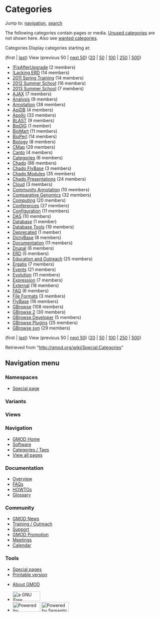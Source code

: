 <div id="mw-page-base" class="noprint">

</div>

<div id="mw-head-base" class="noprint">

</div>

<div id="content" class="mw-body" role="main">

<span id="top"></span>

<div id="mw-js-message" style="display:none;">

</div>



# <span dir="auto">Categories</span>

<div id="bodyContent">

<div id="contentSub">

</div>

<div id="jump-to-nav" class="mw-jump">

Jump to: [navigation](#mw-navigation), [search](#p-search)

</div>

<div id="mw-content-text">

<div class="mw-spcontent">

The following categories contain pages or media. [Unused
categories](/wiki/Special:UnusedCategories "Special:UnusedCategories")
are not shown here. Also see [wanted
categories](/wiki/Special:WantedCategories "Special:WantedCategories").

Categories Display categories starting at: 

(first \|
<a href="/mediawiki/index.php?title=Special:Categories&amp;dir=prev"
class="mw-lastlink" rel="last" title="Special:Categories">last</a>) View
(previous 50 \| <a
href="/mediawiki/index.php?title=Special:Categories&amp;offset=GBrowse_syn"
class="mw-nextlink" rel="next" title="Special:Categories">next 50</a>)
(<a
href="/mediawiki/index.php?title=Special:Categories&amp;offset=&amp;limit=20"
class="mw-numlink" title="Special:Categories">20</a> \| <a
href="/mediawiki/index.php?title=Special:Categories&amp;offset=&amp;limit=50"
class="mw-numlink" title="Special:Categories">50</a> \| <a
href="/mediawiki/index.php?title=Special:Categories&amp;offset=&amp;limit=100"
class="mw-numlink" title="Special:Categories">100</a> \| <a
href="/mediawiki/index.php?title=Special:Categories&amp;offset=&amp;limit=250"
class="mw-numlink" title="Special:Categories">250</a> \| <a
href="/mediawiki/index.php?title=Special:Categories&amp;offset=&amp;limit=500"
class="mw-numlink" title="Special:Categories">500</a>)

- <a
  href="/mediawiki/index.php?title=Category:!FixAfterUpgrade&amp;action=edit&amp;redlink=1"
  class="new"
  title="Category:!FixAfterUpgrade (page does not exist)">!FixAfterUpgrade</a>‏‎
  (2 members)
- [!Lacking ERD](/wiki/Category:!Lacking_ERD "Category:!Lacking ERD")‏‎
  (14 members)
- [2011 Spring
  Training](/wiki/Category:2011_Spring_Training "Category:2011 Spring Training")‏‎
  (14 members)
- [2012 Summer
  School](/wiki/Category:2012_Summer_School "Category:2012 Summer School")‏‎
  (16 members)
- <a
  href="/mediawiki/index.php?title=Category:2013_Summer_School&amp;action=edit&amp;redlink=1"
  class="new"
  title="Category:2013 Summer School (page does not exist)">2013 Summer
  School</a>‏‎ (7 members)
- [AJAX](/wiki/Category:AJAX "Category:AJAX")‏‎ (7 members)
- [Analysis](/wiki/Category:Analysis "Category:Analysis")‏‎ (9 members)
- [Annotation](/wiki/Category:Annotation "Category:Annotation")‏‎ (38
  members)
- [ApiDB](/wiki/Category:ApiDB "Category:ApiDB")‏‎ (4 members)
- [Apollo](/wiki/Category:Apollo "Category:Apollo")‏‎ (33 members)
- [BLAST](/wiki/Category:BLAST "Category:BLAST")‏‎ (9 members)
- <a
  href="/mediawiki/index.php?title=Category:BioDIG&amp;action=edit&amp;redlink=1"
  class="new" title="Category:BioDIG (page does not exist)">BioDIG</a>‏‎
  (1 member)
- [BioMart](/wiki/Category:BioMart "Category:BioMart")‏‎ (11 members)
- [BioPerl](/wiki/Category:BioPerl "Category:BioPerl")‏‎ (14 members)
- [Biology](/wiki/Category:Biology "Category:Biology")‏‎ (8 members)
- [CMap](/wiki/Category:CMap "Category:CMap")‏‎ (29 members)
- <a
  href="/mediawiki/index.php?title=Category:Canto&amp;action=edit&amp;redlink=1"
  class="new" title="Category:Canto (page does not exist)">Canto</a>‏‎ (4
  members)
- [Categories](/wiki/Category:Categories "Category:Categories")‏‎ (6
  members)
- [Chado](/wiki/Category:Chado "Category:Chado")‏‎ (86 members)
- [Chado FlyBase](/wiki/Category:Chado_FlyBase "Category:Chado FlyBase")‏‎
  (3 members)
- [Chado Modules](/wiki/Category:Chado_Modules "Category:Chado Modules")‏‎
  (35 members)
- [Chado
  Presentations](/wiki/Category:Chado_Presentations "Category:Chado Presentations")‏‎
  (24 members)
- <a
  href="/mediawiki/index.php?title=Category:Cloud&amp;action=edit&amp;redlink=1"
  class="new" title="Category:Cloud (page does not exist)">Cloud</a>‏‎ (3
  members)
- [Community
  Annotation](/wiki/Category:Community_Annotation "Category:Community Annotation")‏‎
  (10 members)
- [Comparative
  Genomics](/wiki/Category:Comparative_Genomics "Category:Comparative Genomics")‏‎
  (32 members)
- [Computing](/wiki/Category:Computing "Category:Computing")‏‎ (20
  members)
- [Conferences](/wiki/Category:Conferences "Category:Conferences")‏‎ (27
  members)
- [Configuration](/wiki/Category:Configuration "Category:Configuration")‏‎
  (11 members)
- [DAS](/wiki/Category:DAS "Category:DAS")‏‎ (10 members)
- <a
  href="/mediawiki/index.php?title=Category:Database&amp;action=edit&amp;redlink=1"
  class="new" title="Category:Database (page does not exist)">Database</a>‏‎
  (1 member)
- [Database
  Tools](/wiki/Category:Database_Tools "Category:Database Tools")‏‎ (19
  members)
- <a
  href="/mediawiki/index.php?title=Category:Deprecated&amp;action=edit&amp;redlink=1"
  class="new"
  title="Category:Deprecated (page does not exist)">Deprecated</a>‏‎ (1
  member)
- [DictyBase](/wiki/Category:DictyBase "Category:DictyBase")‏‎ (8 members)
- [Documentation](/wiki/Category:Documentation "Category:Documentation")‏‎
  (11 members)
- [Drupal](/wiki/Category:Drupal "Category:Drupal")‏‎ (6 members)
- [ERD](/wiki/Category:ERD "Category:ERD")‏‎ (5 members)
- [Education and
  Outreach](/wiki/Category:Education_and_Outreach "Category:Education and Outreach")‏‎
  (25 members)
- [Ergatis](/wiki/Category:Ergatis "Category:Ergatis")‏‎ (7 members)
- [Events](/wiki/Category:Events "Category:Events")‏‎ (21 members)
- [Evolution](/wiki/Category:Evolution "Category:Evolution")‏‎ (11
  members)
- [Expression](/wiki/Category:Expression "Category:Expression")‏‎ (7
  members)
- [External](/wiki/Category:External "Category:External")‏‎ (18 members)
- [FAQ](/wiki/Category:FAQ "Category:FAQ")‏‎ (6 members)
- <a
  href="/mediawiki/index.php?title=Category:File_Formats&amp;action=edit&amp;redlink=1"
  class="new" title="Category:File Formats (page does not exist)">File
  Formats</a>‏‎ (3 members)
- [FlyBase](/wiki/Category:FlyBase "Category:FlyBase")‏‎ (16 members)
- [GBrowse](/wiki/Category:GBrowse "Category:GBrowse")‏‎ (108 members)
- [GBrowse 2](/wiki/Category:GBrowse_2 "Category:GBrowse 2")‏‎ (30
  members)
- [GBrowse
  Developer](/wiki/Category:GBrowse_Developer "Category:GBrowse Developer")‏‎
  (5 members)
- [GBrowse
  Plugins](/wiki/Category:GBrowse_Plugins "Category:GBrowse Plugins")‏‎
  (25 members)
- [GBrowse syn](/wiki/Category:GBrowse_syn "Category:GBrowse syn")‏‎ (29
  members)

(first \|
<a href="/mediawiki/index.php?title=Special:Categories&amp;dir=prev"
class="mw-lastlink" rel="last" title="Special:Categories">last</a>) View
(previous 50 \| <a
href="/mediawiki/index.php?title=Special:Categories&amp;offset=GBrowse_syn"
class="mw-nextlink" rel="next" title="Special:Categories">next 50</a>)
(<a
href="/mediawiki/index.php?title=Special:Categories&amp;offset=&amp;limit=20"
class="mw-numlink" title="Special:Categories">20</a> \| <a
href="/mediawiki/index.php?title=Special:Categories&amp;offset=&amp;limit=50"
class="mw-numlink" title="Special:Categories">50</a> \| <a
href="/mediawiki/index.php?title=Special:Categories&amp;offset=&amp;limit=100"
class="mw-numlink" title="Special:Categories">100</a> \| <a
href="/mediawiki/index.php?title=Special:Categories&amp;offset=&amp;limit=250"
class="mw-numlink" title="Special:Categories">250</a> \| <a
href="/mediawiki/index.php?title=Special:Categories&amp;offset=&amp;limit=500"
class="mw-numlink" title="Special:Categories">500</a>)

</div>

</div>

<div class="printfooter">

Retrieved from "<http://gmod.org/wiki/Special:Categories>"

</div>

<div id="catlinks" class="catlinks catlinks-allhidden">

</div>

<div class="visualClear">

</div>

</div>

</div>

<div id="mw-navigation">

## Navigation menu

<div id="mw-head">



<div id="left-navigation">

<div id="p-namespaces" class="vectorTabs" role="navigation"
aria-labelledby="p-namespaces-label">

### Namespaces

- <span id="ca-nstab-special">[Special
  page](/wiki/Special:Categories "This is a special page, you cannot edit the page itself")</span>

</div>

<div id="p-variants" class="vectorMenu emptyPortlet" role="navigation"
aria-labelledby="p-variants-label">

### 

### Variants[](#)

<div class="menu">

</div>

</div>

</div>

<div id="right-navigation">

<div id="p-views" class="vectorTabs emptyPortlet" role="navigation"
aria-labelledby="p-views-label">

### Views

</div>



</div>



</div>

</div>

</div>

<div id="mw-panel">

<div id="p-logo" role="banner">

<a href="/wiki/Main_Page"
style="background-image: url(http://gmod.org/images/GMOD-cogs.png);"
title="Visit the main page"></a>

</div>

<div id="p-Navigation" class="portal" role="navigation"
aria-labelledby="p-Navigation-label">

### Navigation

<div class="body">

- <span id="n-GMOD-Home">[GMOD Home](/wiki/Main_Page)</span>
- <span id="n-Software">[Software](/wiki/GMOD_Components)</span>
- <span id="n-Categories-.2F-Tags">[Categories /
  Tags](/wiki/Categories)</span>
- <span id="n-View-all-pages">[View all
  pages](/wiki/Special:AllPages)</span>

</div>

</div>

<div id="p-Documentation" class="portal" role="navigation"
aria-labelledby="p-Documentation-label">

### Documentation

<div class="body">

- <span id="n-Overview">[Overview](/wiki/Overview)</span>
- <span id="n-FAQs">[FAQs](/wiki/Category:FAQ)</span>
- <span id="n-HOWTOs">[HOWTOs](/wiki/Category:HOWTO)</span>
- <span id="n-Glossary">[Glossary](/wiki/Glossary)</span>

</div>

</div>

<div id="p-Community" class="portal" role="navigation"
aria-labelledby="p-Community-label">

### Community

<div class="body">

- <span id="n-GMOD-News">[GMOD News](/wiki/GMOD_News)</span>
- <span id="n-Training-.2F-Outreach">[Training /
  Outreach](/wiki/Training_and_Outreach)</span>
- <span id="n-Support">[Support](/wiki/Support)</span>
- <span id="n-GMOD-Promotion">[GMOD
  Promotion](/wiki/GMOD_Promotion)</span>
- <span id="n-Meetings">[Meetings](/wiki/Meetings)</span>
- <span id="n-Calendar">[Calendar](/wiki/Calendar)</span>

</div>

</div>

<div id="p-tb" class="portal" role="navigation"
aria-labelledby="p-tb-label">

### Tools

<div class="body">

- <span id="t-specialpages"><a href="/wiki/Special:SpecialPages" accesskey="q"
  title="A list of all special pages [q]">Special pages</a></span>
- <span id="t-print"><a
  href="/mediawiki/index.php?title=Special:Categories&amp;printable=yes"
  rel="alternate" accesskey="p"
  title="Printable version of this page [p]">Printable version</a></span>

</div>

</div>

</div>

</div>

<div id="footer" role="contentinfo">

- <span id="footer-places-about">[About
  GMOD](/wiki/GMOD:About "GMOD:About")</span>

<!-- -->

- <span id="footer-copyrightico">[<img src="http://www.gnu.org/graphics/gfdl-logo-small.png" width="88"
  height="31" alt="a GNU Free Documentation License" />](http://www.gnu.org/licenses/fdl-1.3.html)</span>
- <span id="footer-poweredbyico">[<img src="/mediawiki/skins/common/images/poweredby_mediawiki_88x31.png"
  width="88" height="31" alt="Powered by MediaWiki" />](//www.mediawiki.org/)
  [<img
  src="/mediawiki/extensions/SemanticMediaWiki/includes/../resources/images/smw_button.png"
  width="88" height="31" alt="Powered by Semantic MediaWiki" />](https://www.semantic-mediawiki.org/wiki/Semantic_MediaWiki)</span>

<div style="clear:both">

</div>

</div>
